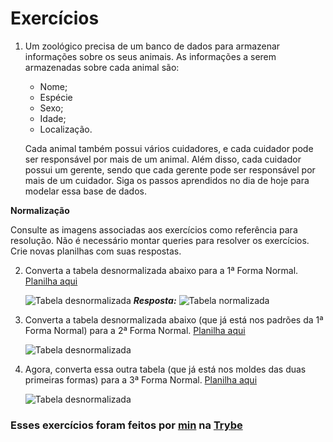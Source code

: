 # Exercícios

1. Um zoológico precisa de um banco de dados para armazenar informações sobre os seus animais. As informações a serem armazenadas sobre cada animal são:

   * Nome;
   * Espécie
   * Sexo;
   * Idade;
   * Localização.

   Cada animal também possui vários cuidadores, e cada cuidador pode ser responsável por mais de um animal. Além disso, cada cuidador possui um gerente, sendo que cada gerente pode ser responsável por mais de um cuidador.
Siga os passos aprendidos no dia de hoje para modelar essa base de dados.

__Normalização__

Consulte as imagens associadas aos exercícios como referência para resolução.
Não é necessário montar queries para resolver os exercícios. Crie novas planilhas com suas respostas.

2. Converta a tabela desnormalizada abaixo para a 1ª Forma Normal. [Planilha aqui](https://assets.app.betrybe.com/back-end/sql/database-modeling/primeira-forma-normal-d014c67b9acc6d0f9e3c884a411ad8d3.xlsx)

   ![Tabela desnormalizada](/imagens/tabela_1.webp)
   __*Resposta:*__
   ![Tabela normalizada](/exercicio-2/primeira-forma-normal.png)

3. Converta a tabela desnormalizada abaixo (que já está nos padrões da 1ª Forma Normal) para a 2ª Forma Normal. [Planilha aqui](https://assets.app.betrybe.com/back-end/sql/database-modeling/segunda-forma-normal-bfe03f94d64fbf2e114c56819d56ddae.xlsx)

   ![Tabela desnormalizada](/imagens/tabela_2.webp)

4. Agora, converta essa outra tabela (que já está nos moldes das duas primeiras formas) para a 3ª Forma Normal. [Planilha aqui](https://assets.app.betrybe.com/back-end/sql/database-modeling/terceira-forma-normal-b364e3a456f2fc3da2113863ee9455f6.xlsx)

   ![Tabela desnormalizada](/imagens/tabela_3.webp)

### Esses exercícios foram feitos por [min](https://www.linkedin.com/in/jonathanrei5/) na [Trybe](https://www.betrybe.com/)
